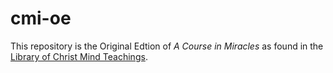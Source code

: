 # cmi-oe

This repository is the Original Edtion of *A Course in Miracles* as found
in the [Library of Christ Mind
Teachings](https://www.christmind.info/t/acimoe).


